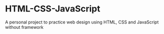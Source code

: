 # HTML-CSS-JavaScript
A personal project to practice web design using HTML, CSS and JavaScript without framework
